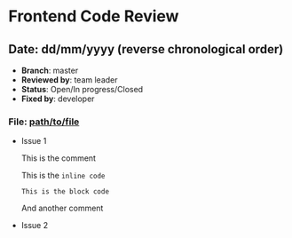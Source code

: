 Frontend Code Review
===========

## Date: dd/mm/yyyy (reverse chronological order)
  - **Branch**: master
  - **Reviewed by**: team leader
  - **Status**: Open/In progress/Closed
  - **Fixed by**: developer

### File: [path/to/file](path/to/file)
  - Issue 1
    
    This is the comment

    This is the `inline code`
  
    ```
    This is the block code
    ```
    
    And another comment 

  - Issue 2

